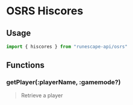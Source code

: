 # OSRS Hiscores

## Usage

```javascript
import { hiscores } from "runescape-api/osrs"
```

## Functions

### getPlayer\(:playerName, :gamemode?\) <a id="getplayer"></a>

> Retrieve a player

```javascript

```

